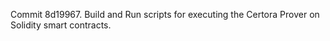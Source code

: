 Commit 8d19967.                    Build and Run scripts for executing the Certora Prover on Solidity smart contracts.